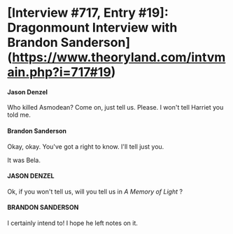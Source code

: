 # [Interview #717, Entry #19]: Dragonmount Interview with Brandon Sanderson](https://www.theoryland.com/intvmain.php?i=717#19)

#### Jason Denzel

Who killed Asmodean? Come on, just tell us. Please. I won't tell Harriet you told me.

#### Brandon Sanderson

Okay, okay. You've got a right to know. I'll tell just you.

It was Bela.

#### JASON DENZEL

Ok, if you won't tell us, will you tell us in
*A Memory of Light*
?

#### BRANDON SANDERSON

I certainly intend to! I hope he left notes on it.

